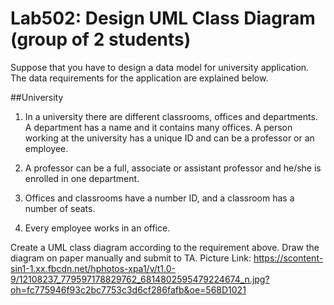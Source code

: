 ﻿# Lab502: Design UML Class Diagram (group of 2 students)

Suppose that you have to design a data model for university application. The data requirements for the application are explained below.

##University

1. In a university there are different classrooms, offices and departments. A department has a name and it contains many offices. A person working at the university has a unique ID and can be a professor or an employee.

2. A professor can be a full, associate or assistant professor and he/she is enrolled in one department.

3. Offices and classrooms have a number ID, and a classroom has a number of seats.

4. Every employee works in an office.

Create a UML class diagram according to the requirement above. Draw the diagram on paper manually and submit to TA.
Picture Link:
https://scontent-sin1-1.xx.fbcdn.net/hphotos-xpa1/v/t1.0-9/12108237_779597178829762_6814802595479224674_n.jpg?oh=fc775946f93c2bc7753c3d6cf286fafb&oe=568D1021
